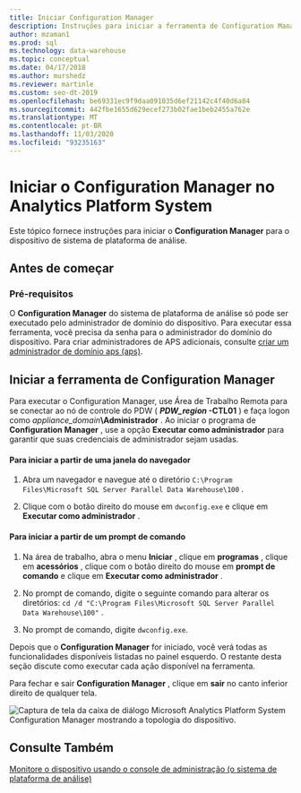 ```yaml
---
title: Iniciar Configuration Manager
description: Instruções para iniciar a ferramenta de Configuration Manager para o dispositivo de sistema de plataforma de análise.
author: mzaman1
ms.prod: sql
ms.technology: data-warehouse
ms.topic: conceptual
ms.date: 04/17/2018
ms.author: murshedz
ms.reviewer: martinle
ms.custom: seo-dt-2019
ms.openlocfilehash: be69331ec9f9daa091035d6ef21142c4f40d6a84
ms.sourcegitcommit: 442fbe1655d629ecef273b02fae1beb2455a762e
ms.translationtype: MT
ms.contentlocale: pt-BR
ms.lasthandoff: 11/03/2020
ms.locfileid: "93235163"
---
```

# <a name="launch-the-configuration-manager-in-analytics-platform-system"></a>Iniciar o Configuration Manager no Analytics Platform System
Este tópico fornece instruções para iniciar o **Configuration Manager** para o dispositivo de sistema de plataforma de análise.  
  
## <a name="before-you-begin"></a>Antes de começar  
  
### <a name="prerequisites"></a>Pré-requisitos  
O **Configuration Manager** do sistema de plataforma de análise só pode ser executado pelo administrador de domínio do dispositivo. Para executar essa ferramenta, você precisa da senha para o administrador do domínio do dispositivo. Para criar administradores de APS adicionais, consulte [criar um administrador de domínio aps &#40;aps&#41;](create-an-aps-domain-administrator-aps.md).  
  
## <a name="launch-the-configuration-manager-tool"></a><a name="Accessing"></a>Iniciar a ferramenta de Configuration Manager  
Para executar o Configuration Manager, use Área de Trabalho Remota para se conectar ao nó de controle do PDW ( **_PDW_region_ -CTL01** ) e faça logon como _appliance_domain_**\Administrador** . Ao iniciar o programa de **Configuration Manager** , use a opção **Executar como administrador** para garantir que suas credenciais de administrador sejam usadas.  
  
#### <a name="to-launch-from-a-browser-window"></a>Para iniciar a partir de uma janela do navegador  
  
1.  Abra um navegador e navegue até o diretório `C:\Program Files\Microsoft SQL Server Parallel Data Warehouse\100` .  
  
2.  Clique com o botão direito do mouse em `dwconfig.exe` e clique em **Executar como administrador** .  
  
#### <a name="to-launch-from-a-command-prompt"></a>Para iniciar a partir de um prompt de comando  
  
1.  Na área de trabalho, abra o menu **Iniciar** , clique em **programas** , clique em **acessórios** , clique com o botão direito do mouse em **prompt de comando** e clique em **Executar como administrador** .  
  
2.  No prompt de comando, digite o seguinte comando para alterar os diretórios: `cd /d "C:\Program Files\Microsoft SQL Server Parallel Data Warehouse\100"` .  
  
3.  No prompt de comando, digite `dwconfig.exe`.  
  
Depois que o **Configuration Manager** for iniciado, você verá todas as funcionalidades disponíveis listadas no painel esquerdo. O restante desta seção discute como executar cada ação disponível na ferramenta.  
  
Para fechar e sair **Configuration Manager** , clique em **sair** no canto inferior direito de qualquer tela.  
  
![Captura de tela da caixa de diálogo Microsoft Analytics Platform System Configuration Manager mostrando a topologia do dispositivo.](./media/launch-the-configuration-manager/SQL_Server_PDW_DWConfig_ApplTop.png "SQL_Server_PDW_DWConfig_ApplTop")  
  
## <a name="see-also"></a>Consulte Também  
[Monitore o dispositivo usando o console de administração &#40;o sistema de plataforma de análise&#41;](monitor-the-appliance-by-using-the-admin-console.md)  
  
